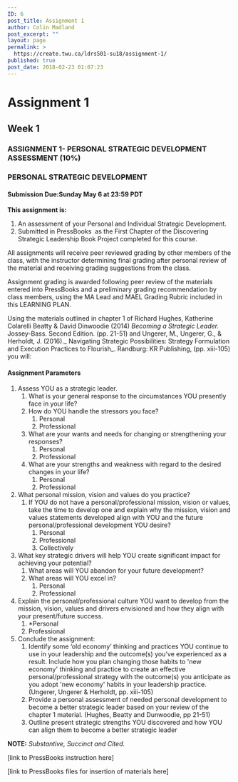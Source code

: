 ```yaml
---
ID: 6
post_title: Assignment 1
author: Colin Madland
post_excerpt: ""
layout: page
permalink: >
  https://create.twu.ca/ldrs501-su18/assignment-1/
published: true
post_date: 2018-02-23 01:07:23
---
```

# Assignment 1

## **Week 1**

### **ASSIGNMENT 1- PERSONAL STRATEGIC DEVELOPMENT ASSESSMENT (10%)**

### **PERSONAL STRATEGIC DEVELOPMENT**

#### **Submission Due:Sunday May 6 at 23:59 PDT**

**This assignment is:**
<ol>
 	<li>An assessment of your Personal and Individual Strategic Development.</li>
 	<li>Submitted in PressBooks  as the First Chapter of the Discovering Strategic Leadership Book Project completed for this course.</li>
</ol>
All assignments will receive peer reviewed grading by other members of the class, with the instructor determining final grading after personal review of the material and receiving grading suggestions from the class.

Assignment grading is awarded following peer review of the materials entered into PressBooks and a preliminary grading recommendation by class members, using the MA Lead and MAEL Grading Rubric included in this LEARNING PLAN.

Using the materials outlined in chapter 1 of Richard Hughes, Katherine Colarelli Beatty &amp; David Dinwoodie (2014) _Becoming a Strategic Leader._ Jossey-Bass. Second Edition. (pp. 21-51) and Ungerer, M., Ungerer, G., &amp; Herholdt, J. (2016)._ Navigating Strategic Possibilities: Strategy Formulation and Execution Practices to Flourish_. Randburg: KR Publishing, (pp. xiii-105) you will:

#### **Assignment Parameters**
<ol>
 	<li>Assess YOU as a strategic leader.
<ol>
 	<li>What is your general response to the circumstances YOU presently face in your life?</li>
 	<li>How do YOU handle the stressors you face?
<ol>
 	<li>Personal</li>
 	<li>Professional</li>
</ol>
</li>
 	<li>What are your wants and needs for changing or strengthening your responses?
<ol>
 	<li>Personal</li>
 	<li>Professional</li>
</ol>
</li>
 	<li>What are your strengths and weakness with regard to the desired changes in your life?
<ol>
 	<li>Personal</li>
 	<li>Professional</li>
</ol>
</li>
</ol>
</li>
 	<li>What personal mission, vision and values do you practice?
<ol>
 	<li>If YOU do not have a personal/professional mission, vision or values, take the time to develop one and explain why the mission, vision and values statements developed align with YOU and the future personal/professional development YOU desire?
<ol>
 	<li>Personal</li>
 	<li>Professional</li>
 	<li>Collectively</li>
</ol>
</li>
</ol>
</li>
 	<li>What key strategic drivers will help YOU create significant impact for achieving your potential?
<ol>
 	<li>What areas will YOU abandon for your future development?</li>
 	<li>What areas will YOU excel in?
<ol>
 	<li>Personal</li>
 	<li>Professional</li>
</ol>
</li>
</ol>
</li>
 	<li>Explain the personal/professional culture YOU want to develop from the mission, vision, values and drivers envisioned and how they align with your present/future success.
<ol>
 	<li>*Personal</li>
 	<li>Professional</li>
</ol>
</li>
 	<li>Conclude the assignment:
<ol>
 	<li>Identify some ‘old economy’ thinking and practices YOU continue to use in your leadership and the outcome(s) you've experienced as a result. Include how you plan changing those habits to 'new economy' thinking and practice to create an effective personal/professional strategy with the outcome(s) you anticipate as you adopt 'new economy' habits in your leadership practice. (Ungerer, Ungerer &amp; Herholdt, pp. xiii-105)</li>
 	<li>Provide a personal assessment of needed personal development to become a better strategic leader based on your review of the chapter 1 material. (Hughes, Beatty and Dunwoodie, pp 21-51)</li>
 	<li>Outline present strategic strengths YOU discovered and how YOU can align them to become a better strategic leader</li>
</ol>
</li>
</ol>

**NOTE:** _Substantive, Succinct and Cited._

[link to PressBooks instruction here]

[link to PressBooks files for insertion of materials here]
